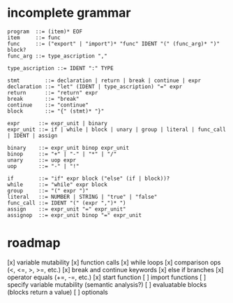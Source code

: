 # incomplete grammar
```
program  ::= (item)* EOF
item     ::= func
func     ::= ("export" | "import")* "func" IDENT "(" (func_arg)* ")" block?
func_arg ::= type_ascription ","

type_ascription ::= IDENT ":" TYPE

stmt        ::= declaration | return | break | continue | expr
declaration ::= "let" (IDENT | type_ascription) "=" expr
return      ::= "return" expr
break       ::= "break"
continue    ::= "continue"
block       ::= "{" (stmt)* "}"

expr      ::= expr_unit | binary
expr_unit ::= if | while | block | unary | group | literal | func_call | IDENT | assign

binary    ::= expr_unit binop expr_unit
binop     ::= "+" | "-" | "*" | "/"
unary     ::= uop expr
uop       ::= "-" | "!"

if        ::= "if" expr block ("else" (if | block))?
while     ::= "while" expr block
group     ::= "(" expr ")"
literal   ::= NUMBER | STRING | "true" | "false"
func_call ::= IDENT "(" (expr ",")* ")
assign    ::= expr_unit "=" expr_unit"
assignop  ::= expr_unit binop "=" expr_unit
```

# roadmap
[x] variable mutability
[x] function calls
[x] while loops
[x] comparison ops (<, <=, >, >=, etc.)
[x] break and continue keywords
[x] else if branches
[x] operator equals (+=, -=, etc.)
[x] start function
[ ] import functions
[ ] specify variable mutability (semantic analysis?)
[ ] evaluatable blocks (blocks return a value)
[ ] optionals
